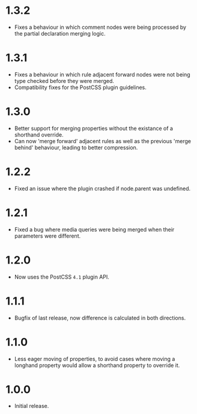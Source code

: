 # 1.3.2

* Fixes a behaviour in which comment nodes were being processed by the
  partial declaration merging logic.

# 1.3.1

* Fixes a behaviour in which rule adjacent forward nodes were not being type
  checked before they were merged.
* Compatibility fixes for the PostCSS plugin guidelines.

# 1.3.0

* Better support for merging properties without the existance of a shorthand
  override.
* Can now 'merge forward' adjacent rules as well as the previous 'merge behind'
  behaviour, leading to better compression.

# 1.2.2

* Fixed an issue where the plugin crashed if node.parent was undefined.

# 1.2.1

* Fixed a bug where media queries were being merged when their parameters were
  different.

# 1.2.0

* Now uses the PostCSS `4.1` plugin API.

# 1.1.1

* Bugfix of last release, now difference is calculated in both directions.

# 1.1.0

* Less eager moving of properties, to avoid cases where moving a longhand
  property would allow a shorthand property to override it.

# 1.0.0

* Initial release.

